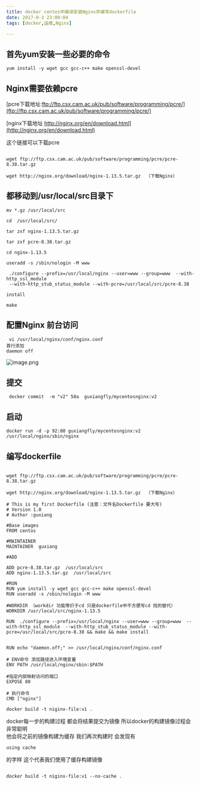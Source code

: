 ```yaml
---
title: docker centos中编译安装Nginx并编写dockerfile
date: 2017-9-3 23:00:04
tags: [docker,运维,Nginx]

---
```


## 首先yum安装一些必要的命令
```
yum install -y wget gcc gcc-c++ make openssl-devel
```

## Nginx需要依赖pcre
[pcre下载地址:ftp://ftp.csx.cam.ac.uk/pub/software/programming/pcre/](ftp://ftp.csx.cam.ac.uk/pub/software/programming/pcre/)

[nginx下载地址 http://nginx.org/en/download.html](http://nginx.org/en/download.html)


这个链接可以下载pcre

```

wget ftp://ftp.csx.cam.ac.uk/pub/software/programming/pcre/pcre-8.38.tar.gz

wget http://nginx.org/download/nginx-1.13.5.tar.gz  （下载Nginx）
```

## 都移动到/usr/local/src目录下
```
mv *.gz /usr/local/src
```

```
cd  /usr/local/src/

tar zxf nginx-1.13.5.tar.gz 

tar zxf pcre-8.38.tar.gz
```


```
cd nginx-1.13.5

useradd -s /sbin/nologin -M www

 ./configure --prefix=/usr/local/nginx --user=www --group=www  --with-http_ssl_module  
 --with-http_stub_status_module --with-pcre=/usr/local/src/pcre-8.38

install 

make
```

## 配置Nginx 前台访问
```
 vi /usr/local/nginx/conf/nginx.conf
首行添加
daemon off
```


![image.png](http://upload-images.jianshu.io/upload_images/6406935-792008e984f465e4.png?imageMogr2/auto-orient/strip%7CimageView2/2/w/1240)

## 提交
```
 docker commit  -m "v2" 50a  guxiangfly/mycentosnginx:v2 
```
## 启动
```
docker run -d -p 92:80 guxiangfly/mycentosnginx:v2 /usr/local/nginx/sbin/nginx
```



## 编写dockerfile
```

wget ftp://ftp.csx.cam.ac.uk/pub/software/programming/pcre/pcre-8.38.tar.gz

wget http://nginx.org/download/nginx-1.13.5.tar.gz  （下载Nginx）
```

```
# This is my first Dockerfile (注意：文件名Dockerfile 要大写)
# Version 1.0
# Author :guxiang

#Base images
FROM centos

#MAINTAINER
MAINTAINER  guxiang
 
#ADD
 
ADD pcre-8.38.tar.gz  /usr/local/src
ADD nginx-1.13.5.tar.gz  /usr/local/src
 
#RUN
RUN yum install -y wget gcc gcc-c++ make openssl-devel
RUN useradd -s /sbin/nologin -M www
 
#WORKDIR （workdir 功能等价于cd 只是dockerfile中不方便写cd 找的替代）
WORKDIR /usr/local/src/nginx-1.13.5

RUN  ./configure --prefix=/usr/local/nginx --user=www --group=www  --with-http_ssl_module  --with-http_stub_status_module --with-pcre=/usr/local/src/pcre-8.38 && make && make install


RUN echo "daemon.off;" >> /usr/local/nginx/conf/nginx.conf

# ENV命令 添加路径进入环境变量
ENV PATH /usr/local/nginx/sbin:$PATH

#指定内部映射访问的端口
EXPOSE 80

# 执行命令
CMD ["nginx"]
```

```
docker build -t niginx-file:v1 .
```

docker每一步的构建过程 都会将结果提交为镜像
所以docker的构建镜像过程会非常聪明  
他会将之前的镜像构建为缓存
我们再次构建时
会发现有
```
using cache
```
的字样 
这个代表我们使用了缓存构建镜像
```

docker build -t niginx-file:v1 --no-cache .  
```